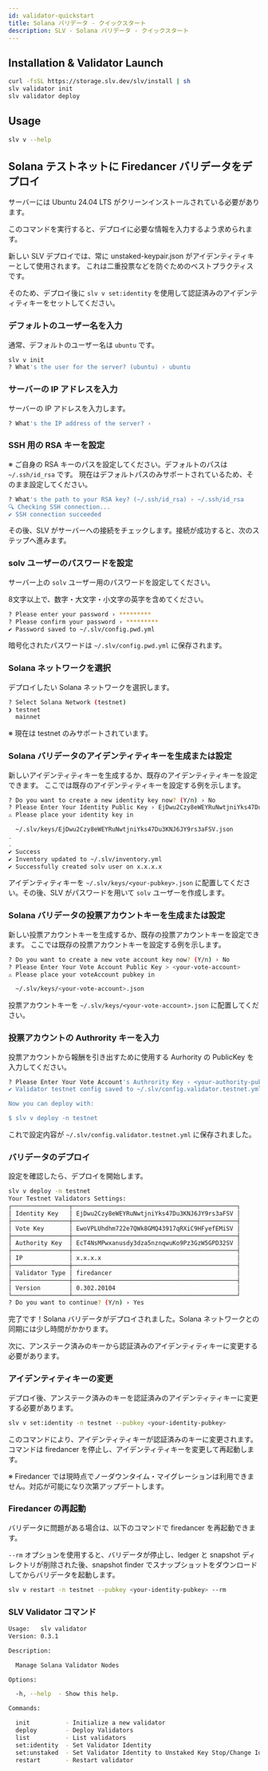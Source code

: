 ```yaml
---
id: validator-quickstart
title: Solana バリデータ - クイックスタート
description: SLV - Solana バリデータ - クイックスタート
---
```


## Installation & Validator Launch

```bash
curl -fsSL https://storage.slv.dev/slv/install | sh
slv validator init
slv validator deploy
```

## Usage

```bash
slv v --help
```

## Solana テストネットに Firedancer バリデータをデプロイ

サーバーには Ubuntu 24.04 LTS がクリーンインストールされている必要があります。

このコマンドを実行すると、デプロイに必要な情報を入力するよう求められます。

新しい SLV デプロイでは、常に unstaked-keypair.json がアイデンティティキーとして使用されます。
これは二重投票などを防ぐためのベストプラクティスです。

そのため、デプロイ後に `slv v set:identity` を使用して認証済みのアイデンティティキーをセットしてください。

### デフォルトのユーザー名を入力

通常、デフォルトのユーザー名は `ubuntu` です。

```bash
slv v init
? What's the user for the server? (ubuntu) › ubuntu
```

### サーバーの IP アドレスを入力

サーバーの IP アドレスを入力します。

```bash
? What's the IP address of the server? ›
```

### SSH 用の RSA キーを設定

※ ご自身の RSA キーのパスを設定してください。デフォルトのパスは `~/.ssh/id_rsa` です。
現在はデフォルトパスのみサポートされているため、そのまま設定してください。

```bash
? What's the path to your RSA key? (~/.ssh/id_rsa) › ~/.ssh/id_rsa
🔍 Checking SSH connection...
✔︎ SSH connection succeeded
```

その後、SLV がサーバーへの接続をチェックします。接続が成功すると、次のステップへ進みます。

### solv ユーザーのパスワードを設定

サーバー上の `solv` ユーザー用のパスワードを設定してください。

8文字以上で、数字・大文字・小文字の英字を含めてください。

```bash
? Please enter your password › *********
? Please confirm your password › *********
✔︎ Password saved to ~/.slv/config.pwd.yml
```

暗号化されたパスワードは `~/.slv/config.pwd.yml` に保存されます。

### Solana ネットワークを選択

デプロイしたい Solana ネットワークを選択します。

```bash
? Select Solana Network (testnet)
❯ testnet
  mainnet
```

※ 現在は testnet のみサポートされています。

### Solana バリデータのアイデンティティキーを生成または設定

新しいアイデンティティキーを生成するか、既存のアイデンティティキーを設定できます。
ここでは既存のアイデンティティキーを設定する例を示します。

```bash
? Do you want to create a new identity key now? (Y/n) › No
? Please Enter Your Identity Public Key › EjDwu2Czy8eWEYRuNwtjniYks47Du3KNJ6JY9rs3aFSV
⚠️ Please place your identity key in

  ~/.slv/keys/EjDwu2Czy8eWEYRuNwtjniYks47Du3KNJ6JY9rs3aFSV.json
.
.
✔︎ Success
✔ Inventory updated to ~/.slv/inventory.yml
✔ Successfully created solv user on x.x.x.x
```

アイデンティティキーを `~/.slv/keys/<your-pubkey>.json` に配置してください。その後、SLV がパスワードを用いて `solv` ユーザーを作成します。

### Solana バリデータの投票アカウントキーを生成または設定

新しい投票アカウントキーを生成するか、既存の投票アカウントキーを設定できます。
ここでは既存の投票アカウントキーを設定する例を示します。

```bash
? Do you want to create a new vote account key now? (Y/n) › No
? Please Enter Your Vote Account Public Key > <your-vote-account>
⚠️ Please place your voteAccount pubkey in

  ~/.slv/keys/<your-vote-account>.json
```

投票アカウントキーを `~/.slv/keys/<your-vote-account>.json` に配置してください。

### 投票アカウントの Authrority キーを入力

投票アカウントから報酬を引き出すために使用する Aurhority の PublicKey を入力してください。

```bash
? Please Enter Your Vote Account's Authrority Key › <your-authority-pubkey>
✔︎ Validator testnet config saved to ~/.slv/config.validator.testnet.yml

Now you can deploy with:

$ slv v deploy -n testnet
```

これで設定内容が `~/.slv/config.validator.testnet.yml` に保存されました。

### バリデータのデプロイ

設定を確認したら、デプロイを開始します。

```bash
slv v deploy -n testnet
Your Testnet Validators Settings:
┌────────────────┬──────────────────────────────────────────────┐
│ Identity Key   │ EjDwu2Czy8eWEYRuNwtjniYks47Du3KNJ6JY9rs3aFSV │
├────────────────┼──────────────────────────────────────────────┤
│ Vote Key       │ EwoVPLUhdhm722e7QWk8GMQ43917qRXiC9HFyefEMiSV │
├────────────────┼──────────────────────────────────────────────┤
│ Authority Key  │ EcT4NsMPwxanusdy3dza5nznqwuKo9Pz3GzW5GPD32SV │
├────────────────┼──────────────────────────────────────────────┤
│ IP             │ x.x.x.x                                      │
├────────────────┼──────────────────────────────────────────────┤
│ Validator Type │ firedancer                                   │
├────────────────┼──────────────────────────────────────────────┤
│ Version        │ 0.302.20104                                  │
└────────────────┴──────────────────────────────────────────────┘
? Do you want to continue? (Y/n) › Yes
```

完了です！Solana バリデータがデプロイされました。Solana ネットワークとの同期には少し時間がかかります。

次に、アンステーク済みのキーから認証済みのアイデンティティキーに変更する必要があります。

### アイデンティティキーの変更

デプロイ後、アンステーク済みのキーを認証済みのアイデンティティキーに変更する必要があります。

```bash
slv v set:identity -n testnet --pubkey <your-identity-pubkey>
```

このコマンドにより、アイデンティティキーが認証済みのキーに変更されます。
コマンドは firedancer を停止し、アイデンティティキーを変更して再起動します。

※ Firedancer では現時点でノーダウンタイム・マイグレーションは利用できません。対応が可能になり次第アップデートします。

### Firedancer の再起動

バリデータに問題がある場合は、以下のコマンドで firedancer を再起動できます。

`--rm` オプションを使用すると、バリデータが停止し、ledger と snapshot ディレクトリが削除された後、snapshot finder でスナップショットをダウンロードしてからバリデータを起動します。

```bash
slv v restart -n testnet --pubkey <your-identity-pubkey> --rm
```

### SLV Validator コマンド

```bash
Usage:   slv validator
Version: 0.3.1

Description:

  Manage Solana Validator Nodes

Options:

  -h, --help  - Show this help.

Commands:

  init          - Initialize a new validator
  deploy        - Deploy Validators
  list          - List validators
  set:identity  - Set Validator Identity
  set:unstaked  - Set Validator Identity to Unstaked Key Stop/Change Identity/Start
  restart       - Restart validator
```
